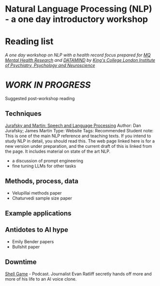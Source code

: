 # Natural Language Processing (NLP) - a one day introductory workshop<a name="top"/>
# Reading list

*A one day workshop on NLP with a health record focus prepared for [MQ Mental Health Research](https://www.mqmentalhealth.org/) and [DATAMIND](https://datamind.org.uk/) by [King's College London Institute of Psychiatry, Psychology and Neuroscience](https://www.kcl.ac.uk/ioppn)*



# *WORK IN PROGRESS*

Suggested post-workshop reading

## Techniques

[Jurafsky and Martin: Speech and Language Processing](https://web.stanford.edu/~jurafsky/slp3/)
Author: Dan Jurafsky; James Martin Type: Website Tags: Recommended Student note: This is one of the main
NLP reference and teaching texts. If you intend to study NLP in detail, you should read this. The web page linked
here is for a new version under preparation, and the current draft of this is linked from the page. It includes
material on state of the art NLP. 




- a discussion of prompt engineering
- fine tuning LLMs for other tasks

## Methods, process, data

- Velupillai methods paper
- Chaturvedi sample size paper

## Example applications


## Antidotes to AI hype

- Emily Bender papers
- Bullshit paper


## Downtime

[Shell Game](https://castbox.fm/vb/734885305) - Podcast. Journalist Evan Ratliff secretly hands off more and more of his life to an AI voice clone.
